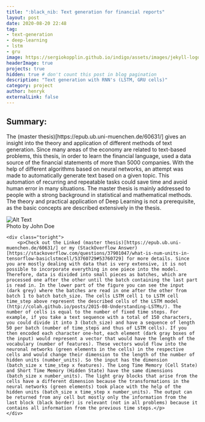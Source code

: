 ```yaml
---
title: ":black_nib: Text generation for financial reports"
layout: post
date: 2020-08-20 22:48
tag:
- text-generation
- deep-learning
- lstm
- gru
image: https://sergiokopplin.github.io/indigo/assets/images/jekyll-logo-light-solid.png
headerImage: true
projects: true
hidden: true # don't count this post in blog pagination
description: "Text generation with RNN's (LSTM, GRU cells)"
category: project
author: henryk
externalLink: false
---
```


## Summary:


<p>The (master thesis)[https://epub.ub.uni-muenchen.de/60631/] gives an insight into the theory and application of different methods of text generation. Since many areas of the economy are related to text-based problems, this thesis, in order to learn the financial language, used a data source of the financial statements of more than 5000 companies. With the help of different algorithms based on neural networks, an attempt was made to automatically generate text based on a given topic. This automation of recurring and repeatable tasks could save time and avoid human error in many situations. The master thesis is mainly addressed to people with a strong background in statistical and mathematical methods. The theory and practical application of Deep Learning is not a prerequisite, as the basic concepts are described extensively in the thesis.</p>

<div class="side-by-side">
    <div class="toleft">
        <img class="image" src="https://borhenryk.github.io/henryk_githubpage/assets/images/LSTM_Ar.png" alt="Alt Text">
        <figcaption class="caption">Photo by John Doe</figcaption>
    </div>

    <div class="toright">
        <p>Check out the Linked (master thesis)[https://epub.ub.uni-muenchen.de/60631/] or my (StackOverflow Answer)[https://stackoverflow.com/questions/37901047/what-is-num-units-in-tensorflow-basiclstmcell/53760729#53760729] for more details. Since you are mostly dealing with data that is very extensive, it is not possible to incorporate everything in one piece into the model. Therefore, data is divided into small pieces as batches, which are processed one after the other until the batch containing the last part is read in. In the lower part of the figure you can see the input (dark grey) where the batches are read in one after the other from batch 1 to batch batch_size. The cells LSTM cell 1 to LSTM cell time_step above represent the described cells of the LSTM model (http://colah.github.io/posts/2015-08-Understanding-LSTMs/). The number of cells is equal to the number of fixed time steps. For example, if you take a text sequence with a total of 150 characters, you could divide it into 3 (batch_size) and have a sequence of length 50 per batch (number of time_steps and thus of LSTM cells). If you then encoded each character one-hot, each element (dark gray boxes of the input) would represent a vector that would have the length of the vocabulary (number of features). These vectors would flow into the neuronal networks (green elements in the cells) in the respective cells and would change their dimension to the length of the number of hidden units (number_units). So the input has the dimension (batch_size x time_step x features). The Long Time Memory (Cell State) and Short Time Memory (Hidden State) have the same dimensions (batch_size x number_units). The light gray blocks that arise from the cells have a different dimension because the transformations in the neural networks (green elements) took place with the help of the hidden units (batch_size x time_step x number_units). The output can be returned from any cell but mostly only the information from the last block (black border) is relevant (not in all problems) because it contains all information from the previous time steps.</p>
    </div>
</div>
